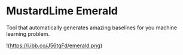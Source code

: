 # MustardLime Emerald
Tool that automatically generates amazing baselines for you machine learning problem.

!(https://i.ibb.co/J56tgFd/emerald.png)
